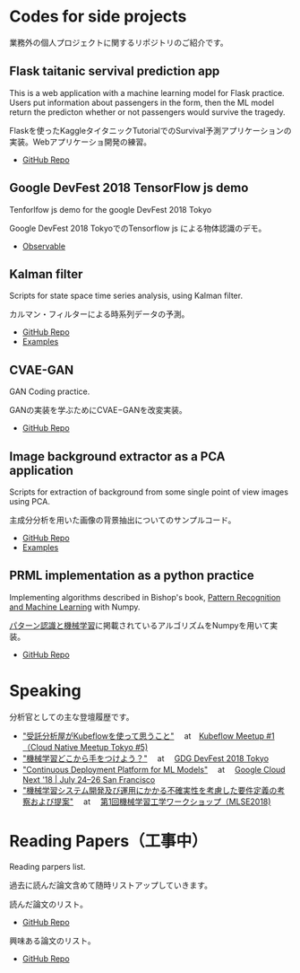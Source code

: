 # Codes for side projects
業務外の個人プロジェクトに関するリポジトリのご紹介です。

## Flask taitanic servival prediction app
This is a web application with a machine learning model for Flask practice. Users put information about passengers in the form, then the ML model return the predicton whether or not passengers would survive the tragedy.

Flaskを使ったKaggleタイタニックTutorialでのSurvival予測アプリケーションの実装。Webアプリケーショ開発の練習。

- [GitHub Repo](https://github.com/tkazusa/flask_titanic)

## Google DevFest 2018 TensorFlow js demo
Tenforlfow js demo for the google DevFest 2018 Tokyo

Google DevFest 2018 TokyoでのTensorflow js による物体認識のデモ。

- [Observable](https://beta.observablehq.com/@tkazusa/google-devfest-2018-tokyo)

## Kalman filter
Scripts for state space time series analysis, using Kalman filter.

カルマン・フィルターによる時系列データの予測。

- [GitHub Repo](https://github.com/tkazusa/kalman_filter)
- [Examples](https://github.com/tkazusa/kalman_filter/blob/master/examples/time%20series%20data%20estimation%20with%20kalman%20filter.ipynb)

## CVAE-GAN
GAN Coding practice.

GANの実装を学ぶためにCVAE−GANを改変実装。

- [GitHub Repo](https://github.com/tkazusa/CVAE-GAN)

## Image background extractor as a PCA application
Scripts for extraction of background from some single point of view images using PCA.

主成分分析を用いた画像の背景抽出についてのサンプルコード。

- [GitHub Repo](https://github.com/tkazusa/background_extractor)
- [Examples](https://github.com/tkazusa/background_extractor/blob/master/examples/eigen_background_extractor.ipynb)

## PRML implementation as a python practice
Implementing algorithms described in Bishop's book, [Pattern Recognition and Machine Learning](https://www.amazon.co.jp/Pattern-Recognition-Learning-Information-Statistics/dp/0387310738) with Numpy.

[パターン認識と機械学習](https://www.amazon.co.jp/Pattern-Recognition-Learning-Information-Statistics/dp/0387310738)に掲載されているアルゴリズムをNumpyを用いて実装。

- [GitHub Repo](https://github.com/tkazusa/Python_MachineLeaning)

# Speaking
分析官としての主な登壇履歴です。

- ["受託分析屋がKubeflowを使って思うこと"](https://speakerdeck.com/tkazusa/shou-tuo-fen-xi-wu-gakubeflowwoshi-tutesi-ukoto-kubeflowmeetup-1) 　at　[Kubeflow Meetup #1（Cloud Native Meetup Tokyo #5)](https://cloudnative.connpass.com/event/100600/)
- ["機械学習どこから手をつけよう？"](https://speakerdeck.com/tkazusa/ji-jie-xue-xi-dokokarashou-wotukeyou-google-devfest-2018-tokyo) 　at 　[GDG DevFest 2018 Tokyo](https://tokyo2018.gdgjapan.org/ml)
- ["Continuous Deployment Platform for ML Models"](https://cloud.withgoogle.com/next18/sf/sessions/session/155946) 　at 　[Google Cloud Next '18 | July 24–26 San Francisco](https://cloud.withgoogle.com/next18/sf)
- ["機械学習システム開発及び運用にかかる不確実性を考慮した要件定義の考察および提案"](https://speakerdeck.com/tkazusa/ji-jie-xue-xi-sisutemukai-fa-ji-biyun-yong-nikakaru-bu-que-shi-wokao-lu-sitayao-jian-ding-yi-falsekao-cha-oyobiti-an) 　at 　[第1回機械学習工学ワークショップ（MLSE2018)](https://mlxse.connpass.com/event/83360/)


# Reading Papers（工事中）
Reading parpers list.

過去に読んだ論文含めて随時リストアップしていきます。

読んだ論文のリスト。
- [GitHub Repo](https://github.com/tkazusa/papers/issues?q=is%3Aissue+is%3Aclosed)

興味ある論文のリスト。
- [GitHub Repo](https://github.com/tkazusa/papers/issues)

